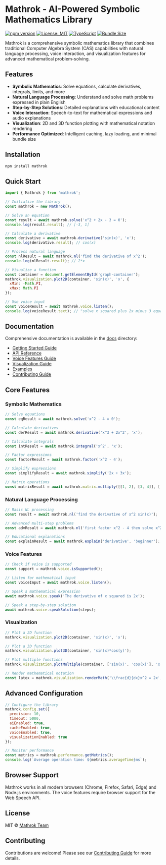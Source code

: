 # Mathrok - AI-Powered Symbolic Mathematics Library

[![npm version](https://img.shields.io/badge/npm-v1.1.0-blue.svg)](https://www.npmjs.com/package/mathrok)
[![License: MIT](https://img.shields.io/badge/License-MIT-yellow.svg)](https://opensource.org/licenses/MIT)
[![TypeScript](https://img.shields.io/badge/TypeScript-5.2-blue.svg)](https://www.typescriptlang.org/)
[![Bundle Size](https://img.shields.io/badge/bundle%20size-~380KB-green.svg)](https://bundlephobia.com/package/mathrok)

Mathrok is a comprehensive symbolic mathematics library that combines traditional Computer Algebra System (CAS) capabilities with natural language processing, voice interaction, and visualization features for advanced mathematical problem-solving.

## Features

- **Symbolic Mathematics**: Solve equations, calculate derivatives, integrals, limits, and more
- **Natural Language Processing**: Understand and solve math problems expressed in plain English
- **Step-by-Step Solutions**: Detailed explanations with educational content
- **Voice Interaction**: Speech-to-text for mathematical expressions and audio explanations
- **Visualization**: 2D and 3D function plotting with mathematical notation rendering
- **Performance Optimized**: Intelligent caching, lazy loading, and minimal bundle size

## Installation

```bash
npm install mathrok
```

## Quick Start

```javascript
import { Mathrok } from 'mathrok';

// Initialize the library
const mathrok = new Mathrok();

// Solve an equation
const result = await mathrok.solve('x^2 + 2x - 3 = 0');
console.log(result.result); // [-3, 1]

// Calculate a derivative
const derivative = await mathrok.derivative('sin(x)', 'x');
console.log(derivative.result); // cos(x)

// Process natural language
const nlResult = await mathrok.nl('find the derivative of x^2');
console.log(nlResult.result); // 2*x

// Visualize a function
const container = document.getElementById('graph-container');
mathrok.visualization.plot2D(container, 'sin(x)', 'x', {
  xMin: -Math.PI,
  xMax: Math.PI
});

// Use voice input
const voiceResult = await mathrok.voice.listen();
console.log(voiceResult.text); // "solve x squared plus 2x minus 3 equals 0"
```

## Documentation

Comprehensive documentation is available in the [docs](/docs) directory:

- [Getting Started Guide](/docs/guides/GETTING_STARTED.md)
- [API Reference](/docs/api/API_REFERENCE.md)
- [Voice Features Guide](/docs/guides/VOICE_FEATURES.md)
- [Visualization Guide](/docs/guides/VISUALIZATION.md)
- [Examples](/docs/examples/README.md)
- [Contributing Guide](/docs/guides/CONTRIBUTING.md)

## Core Features

### Symbolic Mathematics

```javascript
// Solve equations
const eqResult = await mathrok.solve('x^2 - 4 = 0');

// Calculate derivatives
const derResult = await mathrok.derivative('x^3 + 2x^2', 'x');

// Calculate integrals
const intResult = await mathrok.integral('x^2', 'x');

// Factor expressions
const factorResult = await mathrok.factor('x^2 - 4');

// Simplify expressions
const simplifyResult = await mathrok.simplify('2x + 3x');

// Matrix operations
const matrixResult = await mathrok.matrix.multiply([[1, 2], [3, 4]], [[5, 6], [7, 8]]);
```

### Natural Language Processing

```javascript
// Basic NL processing
const result = await mathrok.nl('find the derivative of x^2 sin(x)');

// Advanced multi-step problems
const advResult = await mathrok.nl('first factor x^2 - 4 then solve x^2 - 4 = 0');

// Educational explanations
const explainResult = await mathrok.explain('derivative', 'beginner');
```

### Voice Features

```javascript
// Check if voice is supported
const support = mathrok.voice.isSupported();

// Listen for mathematical input
const voiceInput = await mathrok.voice.listen();

// Speak a mathematical expression
await mathrok.voice.speak('The derivative of x squared is 2x');

// Speak a step-by-step solution
await mathrok.voice.speakSolution(steps);
```

### Visualization

```javascript
// Plot a 2D function
mathrok.visualization.plot2D(container, 'sin(x)', 'x');

// Plot a 3D function
mathrok.visualization.plot3D(container, 'sin(x)*cos(y)');

// Plot multiple functions
mathrok.visualization.plotMultiple(container, ['sin(x)', 'cos(x)'], 'x');

// Render mathematical notation
const latex = mathrok.visualization.renderMath('\\frac{d}{dx}x^2 = 2x', 'latex', true);
```

## Advanced Configuration

```javascript
// Configure the library
mathrok.config.set({
  precision: 10,
  timeout: 5000,
  aiEnabled: true,
  cacheEnabled: true,
  voiceEnabled: true,
  visualizationEnabled: true
});

// Monitor performance
const metrics = mathrok.performance.getMetrics();
console.log(`Average operation time: ${metrics.averageTime}ms`);
```

## Browser Support

Mathrok works in all modern browsers (Chrome, Firefox, Safari, Edge) and Node.js environments. The voice features require browser support for the Web Speech API.

## License

MIT © [Mathrok Team](https://mathrok.dev)

## Contributing

Contributions are welcome! Please see our [Contributing Guide](/docs/guides/CONTRIBUTING.md) for more details.